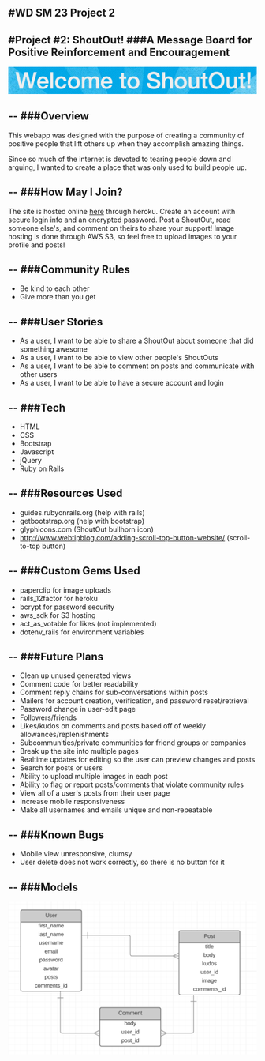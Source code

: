 #**WD SM 23 Project 2**
--
#Project #2: **ShoutOut!**
###A Message Board for Positive Reinforcement and Encouragement
--
![](app/assets/images/welcome.png)

--
###Overview
--
This webapp was designed with the purpose of creating a community of positive people that lift others up when they accomplish amazing things. 

Since so much of the internet is devoted to tearing people down and arguing, I wanted to create a place that was only used to build people up.

--
###How May I Join?
--

The site is hosted online [here](https://fierce-hollows-46180.herokuapp.com/) through heroku. Create an account with secure login info and an encrypted password. Post a ShoutOut, read someone else's, and comment on theirs to share your support! Image hosting is done through AWS S3, so feel free to upload images to your profile and posts!

--
###Community Rules
--
* Be kind to each other
* Give more than you get

--
###User Stories
--

* As a user, I want to be able to share a ShoutOut about someone that did something awesome
* As a user, I want to be able to view other people's ShoutOuts
* As a user, I want to be able to comment on posts and communicate with other users
* As a user, I want to be able to have a secure account and login

--
###Tech
--

* HTML
* CSS
* Bootstrap
* Javascript
* jQuery
* Ruby on Rails

--
###Resources Used
--

* guides.rubyonrails.org (help with rails)
* getbootstrap.org (help with bootstrap)
* glyphicons.com (ShoutOut bullhorn icon)
* http://www.webtipblog.com/adding-scroll-top-button-website/ (scroll-to-top button)


--
###Custom Gems Used
--

* paperclip for image uploads
* rails_12factor for heroku
* bcrypt for password security
* aws_sdk for S3 hosting
* act_as_votable for likes (not implemented)
* dotenv_rails for environment variables

--
###Future Plans
--

* Clean up unused generated views
* Comment code for better readability
* Comment reply chains for sub-conversations within posts
* Mailers for account creation, verification, and password reset/retrieval
* Password change in user-edit page
* Followers/friends
* Likes/kudos on comments and posts based off of weekly allowances/replenishments
* Subcommunities/private communities for friend groups or companies
* Break up the site into multiple pages
* Realtime updates for editing so the user can preview changes and posts
* Search for posts or users
* Ability to upload multiple images in each post
* Ability to flag or report posts/comments that violate community rules
* View all of a user's posts from their user page
* Increase mobile responsiveness
* Make all usernames and emails unique and non-repeatable


--
###Known Bugs
--

* Mobile view unresponsive, clumsy
* User delete does not work correctly, so there is no button for it

--
###Models
--

![](app/assets/images/ERD.png)

